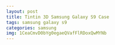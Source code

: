 ```yaml
---
layout: post
title: Tintin 3D Samsung Galaxy S9 Case
tags: samsung galaxy s9
categories: samsung
img: 1CeaCmvD0bYg0egaeQVafFlRDoxQwMYNb
---
```

